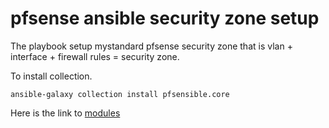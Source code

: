 # pfsense ansible security zone setup


The playbook setup mystandard pfsense security zone that is  vlan + interface + firewall rules = security zone.


To install collection.

```
ansible-galaxy collection install pfsensible.core

```

Here is the link to [modules](https://github.com/opoplawski/ansible-pfsense)
